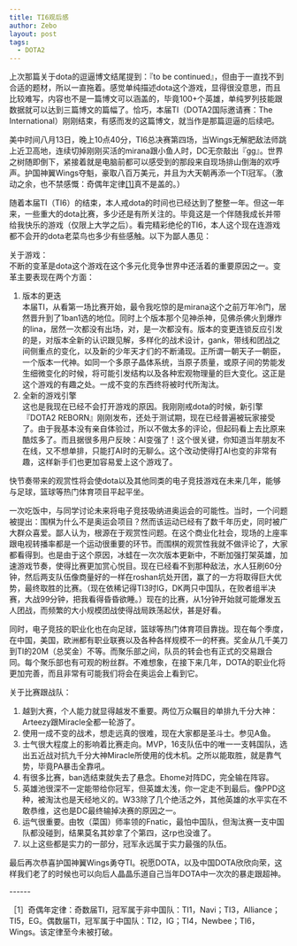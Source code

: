 ```yaml
---
title: TI6观后感
author: Zebo
layout: post
tags:
  - DOTA2
---
```


上次那篇关于dota的逗逼博文结尾提到：『to be continued』，但由于一直找不到合适的题材，所以一直拖着。感觉单纯描述dota这个游戏，显得很没意思，而且比较难写，内容也不是一篇博文可以涵盖的，毕竟100+个英雄，单纯罗列技能跟数据就可以达到三篇博文的篇幅了。恰巧，本届TI（DOTA2国际邀请赛：The International）刚刚结束，有感而发的这篇博文，就当作是那篇逗逼的后续吧。

美中时间八月13日，晚上10点40分，TI6总决赛第四场，当Wings无解肥敌法师跳上近卫高地，连续切掉刚刚买活的mirana跟小鱼人时，DC无奈敲出『gg』。世界之树随即倒下，紧接着就是电脑前都可以感受到的那段来自现场排山倒海的欢呼声。护国神翼Wings夺魁，豪取八百万美元，并且为大天朝再添一个TI冠军。（激动之余，也不禁感慨：奇偶年定律[[1]](#Reference)真不是盖的。）

随着本届TI（TI6）的结束，本人戒dota的时间也已经达到了整整一年。但这一年来，一些重大的dota比赛，多少还是有所关注的。毕竟这是一个伴随我成长并带给我快乐的游戏（仅限上大学之后）。看完精彩绝伦的TI6，本人这个现在连游戏都不会开的dota老菜鸟也多少有些感触。以下为鄙人愚见：

关于游戏：<br>
不断的变革是dota这个游戏在这个多元化竞争世界中还活着的重要原因之一。变革主要表现在两个方面：<br>
1. 版本的更迭<br>
本届TI，从看第一场比赛开始，最令我吃惊的是mirana这个之前万年冷门，居然晋升到了1ban1选的地位。同时上个版本那个见神杀神，见佛杀佛火到爆炸的lina，居然一次都没有出场，对，是一次都没有。版本的变更连锁反应引发的是，对版本全新的认识跟见解，多样化的战术设计，gank，带线和团战之间侧重点的变化，以及新的少年天才们的不断涌现。正所谓一朝天子一朝臣，一个版本一代神。如同一个多原子晶体系统，当原子质量，或原子间的势能发生细微变化的时候，将可能引发结构以及各种宏观物理量的巨大变化。这正是这个游戏的有趣之处。一成不变的东西终将被时代所淘汰。<br>
2. 全新的游戏引擎<br>
这也是我现在已经不会打开游戏的原因。我刚刚戒dota的时候，新引擎『DOTA2 REBORN』刚刚发布，还处于测试期，现在已经普遍被玩家接受了。由于我基本没有亲自体验过，所以不做太多的评论，但起码看上去比原来酷炫多了。而且据很多用户反映：AI变强了！这个很关键，你知道当年朋友不在线，又不想单排，只能打AI时的无聊么。这个改动使得打AI也变的非常有趣，这样新手们也更加容易爱上这个游戏了。

快节奏带来的观赏性将会使dota以及其他同类的电子竞技游戏在未来几年，能够与足球，篮球等热门体育项目平起平坐。

一次吃饭中，与同学讨论未来将电子竞技吸纳进奥运会的可能性。当时，一个问题被提出：围棋为什么不是奥运会项目？然而该运动已经有了数千年历史，同时被广大群众喜爱。鄙人认为，根源在于观赏性问题。在这个商业化社会，现场的上座率跟电视转播率都是一个运动很重要的环节。而围棋的观赏性我就不做评论了，大家都看得到。也是由于这个原因，冰蛙在一次次版本更新中，不断加强打架英雄，加速游戏节奏，使得比赛更加赏心悦目。现在已经看不到那种敌法，水人狂刷60分钟，然后两支队伍像商量好的一样在roshan坑处开团，赢了的一方将取得巨大优势，最终取胜的比赛。（现在依稀记得TI3时IG，DK两只中国队，在败者组半决赛，大战99分钟，把我看得昏昏欲睡。）现在的比赛，从1分钟开始就可能爆发五人团战，而频繁的大小规模团战使得战局跌荡起伏，甚是好看。

同时，电子竞技的职业化也在向足球，篮球等热门体育项目靠拢。现在每个季度，在中国，美国，欧洲都有职业联赛以及各种各样规模不一的杯赛。奖金从几千美刀到TI的20M（总奖金）不等。而聚乐部之间，队员的转会也有正式的交易跟合同。每个聚乐部也有可观的粉丝群。不难想象，在接下来几年，DOTA的职业化将更加完善，而且非常有可能我们将会在奥运会上看到它。

关于比赛跟战队：<br>
1. 越到大赛，个人能力就显得越发不重要。两位万众瞩目的单排九千分大神：Arteezy跟Miracle全都一轮游了。<br>
2. 使用一成不变的战术，想走远真的很难，现在大家都是圣斗士。参见A鱼。<br>
3. 士气很大程度上的影响着比赛走向。MVP，16支队伍中的唯一一支韩国队，选出五近战对抗九千分大神Miracle所使用的伐木机。之所以能取胜，就是靠气势，毕竟PA暴击全靠吼。<br>
4. 有很多比赛，ban选结束就失去了悬念。Ehome对阵DC，完全输在阵容。<br>
5. 英雄池很深不一定能带给你冠军，但英雄太浅，你一定走不到最后。像PPD这种，被淘汰也是天经地义的。W33除了几个绝活之外，其他英雄的水平实在不敢恭维，这也是DC最终输掉决赛的原因之一。<br>
6. 运气很重要。由牧（菜国）师率领的Fnatic，最怕中国队，但淘汰赛一支中国队都没碰到，结果莫名其妙拿了个第四，这rp也没谁了。<br>
7. 以上这些都是实力的一部分，冠军永远属于实力最强的队伍。

最后再次恭喜护国神翼Wings勇夺TI。祝愿DOTA，以及中国DOTA欣欣向荣，这样我们老了的时候也可以向后人晶晶乐道自己当年DOTA中一次次的暴走跟超神。

\-\-\-\-\-\-

［1］奇偶年定律：奇数届TI，冠军属于非中国队：TI1，Navi；TI3，Alliance；TI5，EG。偶数届TI，冠军属于中国队：TI2，IG；TI4，Newbee；TI6，Wings。该定律至今未被打破。

